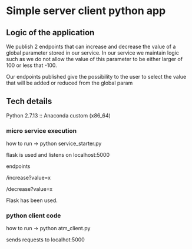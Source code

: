 # Simple server client python app



## Logic of the application 

We publish  2 endpoints that can increase and decrease the value of a global parameter stored in our service.
In our service we maintain logic such as we do not allow the value of this parameter to be either larger of 100 or less that -100.

Our endpoints published give the possibility to the user to select the value that will be added or reduced from the global param


## Tech details

Python 2.7.13 :: Anaconda custom (x86_64)

### micro service execution 
how to run -> python service_starter.py 

flask is used and listens on localhost:5000

endpoints

/increase?value=x

/decrease?value=x

Flask has been used.

### python client code 
how to run -> python atm_client.py

sends requests to localhot:5000



